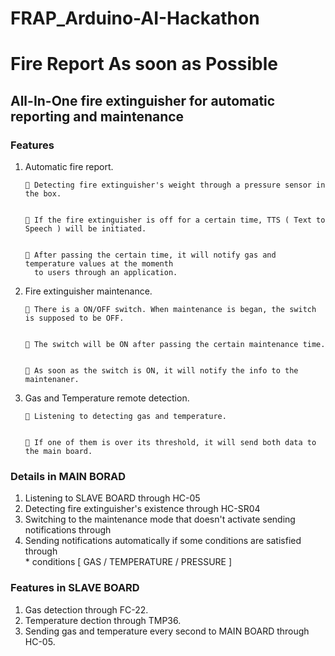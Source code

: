 
# FRAP_Arduino-AI-Hackathon
#  Fire Report As soon as Possible
## All-In-One fire extinguisher for automatic reporting and maintenance

 ### Features 
 <p>
  <ol>
    <li> Automatic fire report.</li>
    
    
     Detecting fire extinguisher's weight through a pressure sensor in the box.
    
    
     If the fire extinguisher is off for a certain time, TTS ( Text to Speech ) will be initiated.
    
    
     After passing the certain time, it will notify gas and temperature values at the momenth 
      to users through an application.
      
      
  
  <li> Fire extinguisher maintenance. </li>
  
  
     There is a ON/OFF switch. When maintenance is began, the switch is supposed to be OFF.
    
    
     The switch will be ON after passing the certain maintenance time.
    
    
     As soon as the switch is ON, it will notify the info to the maintenaner.
    
    
  
  <li> Gas and Temperature remote detection. </li>
  
 
     Listening to detecting gas and temperature.
    
    
     If one of them is over its threshold, it will send both data to the main board. 
    
 </ol>

### Details in MAIN BORAD 
<p>
  <ol>
  <li> Listening to SLAVE BOARD through HC-05 </li>

  <li> Detecting fire extinguisher's existence through HC-SR04</li>

  <li> Switching to the maintenance mode that doesn't activate sending notifications through </li>

  <li> Sending notifications automatically if some conditions are satisfied through  </li>
   * conditions [ GAS / TEMPERATURE / PRESSURE ] 
  </ol>
</p>

### Features in SLAVE BOARD
<p>
  <ol>
  <li> Gas detection through FC-22. </li>
  
  <li> Temperature dection through TMP36. </li>
  
  <li> Sending gas and temperature every second to MAIN BOARD through HC-05. </li>
  </ol>
</p>
